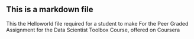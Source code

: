 ## This is a markdown file
This the Helloworld file required for a student to make
For the Peer Graded Assignment for the Data Scientist Toolbox Course, offered on Coursera
